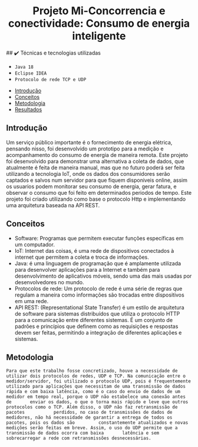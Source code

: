 <h1 align="center"> Projeto Mi-Concorrencia e conectividade: Consumo de energia inteligente </h1>
##  ✔️ Técnicas e tecnologias utilizadas

- ``Java 18``
- ``Eclipse IDEA``
- ``Protocolo de rede TCP e UDP``


* [Introdução](#introdução)
* [Conceitos](#conceitos)
* [Metodologia](#metodologia)
* [Resultados](#resultados)


## Introdução
  Um serviço público importante é o fornecimento de energia elétrica, pensando nisso, foi desenvolvido um prototipo para a medição e  acompanhamento do consumo de energia de maneira remota.
  Este projeto foi desenvolvido para demonstrar uma alternativa a coleta de dados, que atualmente é feita de maneira manual, mas que no futuro poderá ser feita utilizando a tecnologia IoT, 
  onde os dados dos consumidores serão captados e salvos num servidor para que fiquem disponiveis online, assim os usuarios podem monitorar seu consumo de energia, gerar fatura, e observar o consumo
  que foi feito em determinados periodos de tempo. Este projeto foi criado utilizando como base o protocolo Http e implementando uma arquitetura baseada na API REST.



## Conceitos
 - Software: Programas que permitem executar funções específicas em um computador.
 - IoT: Internet das coisas, é uma rede de dispositivos conectados à internet que permitem a coleta e troca de informações.
 - Java: é uma linguagem de programação que é amplamente utilizada para desenvolver aplicações para a Internet e também para desenvolvimento de       aplicativos móveis, sendo uma das mais usadas por desenvolvedores no mundo.
 - Protocolos de rede: Um protocolo de rede é uma série de regras que regulam a maneira como informações são trocadas entre dispositivos em uma       rede.
 - API REST: (Representational State Transfer) é um estilo de arquitetura de software para sistemas distribuídos que utiliza o protocolo HTTP para a comunicação entre diferentes sistemas. É um conjunto de padrões e princípios que definem como as requisições e respostas devem ser feitas, permitindo a integração de diferentes aplicações e sistemas. 
 ## Metodologia
    Para que este trabalho fosse concretizado, houve a necessidade de utilizar dois protocolos de redes, UDP e TCP. Na comunicação entre o           medidor/servidor, foi utilizado o protocolo UDP, pois é frequentemente utilizado para aplicações que necessitam de uma transmissão de dados     rápida e com baixa latência, como é o caso do envio de dados de um medidor em tempo real, porque o UDP não estabelece uma conexão antes de       enviar os dados, o que o torna mais rápido e leve que outros protocolos como o TCP. Além disso, o UDP não faz retransmissão de pacotes           perdidos, no caso de transmissões de dados de medidores, não há necessidade de garantir a entrega de todos os pacotes, pois os dados são         constantemente atualizados e novas medições serão feitas em breve. Assim, o uso do UDP permite que a transmissão de dados ocorra com baixa       latência e sem sobrecarregar a rede com retransmissões desnecessárias.
